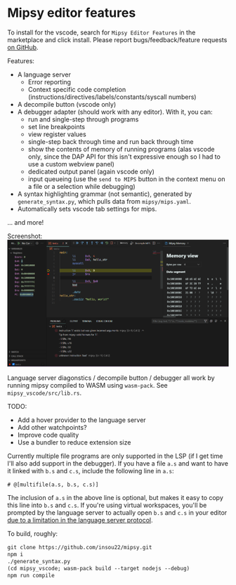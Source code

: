 # Mipsy editor features

To install for the vscode, search for `Mipsy Editor Features` in the marketplace and click install. Please report bugs/feedback/feature requests [on GitHub](https://github.com/XavierCooney/mipsy-editor-features/issues).


Features:
 - A language server
   - Error reporting
   - Context specific code completion (instructions/directives/labels/constants/syscall numbers)
 - A decompile button (vscode only)
 - A debugger adapter (should work with any editor). With it, you can:
   - run and single-step through programs
   - set line breakpoints
   - view register values
   - single-step back through time and run back through time
   - show the contents of memory of running programs (alas vscode only, since the DAP API for this isn't expressive enough so I had to use a custom webview panel)
   - dedicated output panel (again vscode only)
   - input queueing (use the `send to MIPS` button in the context menu on a file or a selection while debugging)
 - A syntax highlighting grammar (not semantic), generated by `generate_syntax.py`, which pulls data from `mipsy/mips.yaml`.
 - Automatically sets vscode tab settings for mips.

... and more!


Screenshot:
![A screenshot of vscode showing various features of the extension, including the debugger and diagonstic reporting](./screenshot-1.png?raw=true)


Language server diagonstics / decompile button / debugger all work by running mipsy compiled to WASM using `wasm-pack`. See `mipsy_vscode/src/lib.rs`.

TODO:
 - Add a hover provider to the language server
 - Add other watchpoints?
 - Improve code quality
 - Use a bundler to reduce extension size

Currently multiple file programs are only supported in the LSP (if I get time I'll also add support in the debugger). If you have a file `a.s` and want to have it linked with `b.s` and `c.s`, include the following line in `a.s`:
```
# @[multifile(a.s, b.s, c.s)]
```
The inclusion of `a.s` in the above line is optional, but makes it easy to copy this line into `b.s` and `c.s`. If you're using virtual workspaces, you'll be prompted by the language server to actually open `b.s` and `c.s` in your editor [due to a limitation in the language server protocol](https://github.com/microsoft/language-server-protocol/issues/1264).


To build, roughly:
```
git clone https://github.com/insou22/mipsy.git
npm i
./generate_syntax.py
(cd mipsy_vscode; wasm-pack build --target nodejs --debug)
npm run compile
```
